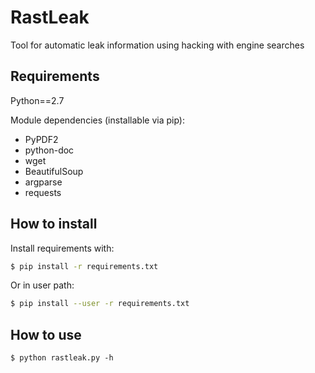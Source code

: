 # RastLeak
Tool for automatic leak information using hacking with engine searches

## Requirements
Python==2.7

Module dependencies (installable via pip):
- PyPDF2
- python-doc
- wget
- BeautifulSoup
- argparse
- requests

## How to install
Install requirements with:

``` bash
$ pip install -r requirements.txt
```

Or in user path:
``` bash
$ pip install --user -r requirements.txt
```

## How to use

```
$ python rastleak.py -h
```
